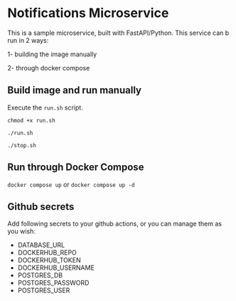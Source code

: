 # Notifications Microservice

This is a sample microservice, built with FastAPI/Python. This service can b run in 2 ways:

1- building the image manually

2- through docker compose



## Build image and run manually

Execute the `run.sh` script.

`chmod +x run.sh`

`./run.sh`

`./stop.sh`


## Run through Docker Compose

`docker compose up` or `docker compose up -d`



## Github secrets

Add following secrets to your github actions, or you can manage them as you wish:

- DATABASE_URL
- DOCKERHUB_REPO
- DOCKERHUB_TOKEN
- DOCKERHUB_USERNAME
- POSTGRES_DB
- POSTGRES_PASSWORD
- POSTGRES_USER